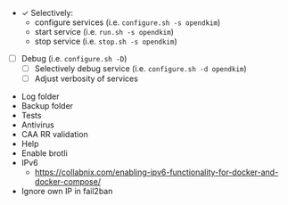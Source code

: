 - &check; Selectively:
  - configure services (i.e. `configure.sh -s opendkim`)
  - start service (i.e. `run.sh -s opendkim`)
  - stop service (i.e. `stop.sh -s opendkim`)
- [ ] Debug (i.e. `configure.sh -D`)
  - [ ] Selectively debug service (i.e. `configure.sh -d opendkim`)
  - [ ] Adjust verbosity of services
- Log folder
- Backup folder
- Tests
- Antivirus
- CAA RR validation
- Help
- Enable brotli
- IPv6
  - https://collabnix.com/enabling-ipv6-functionality-for-docker-and-docker-compose/
- Ignore own IP in fail2ban
